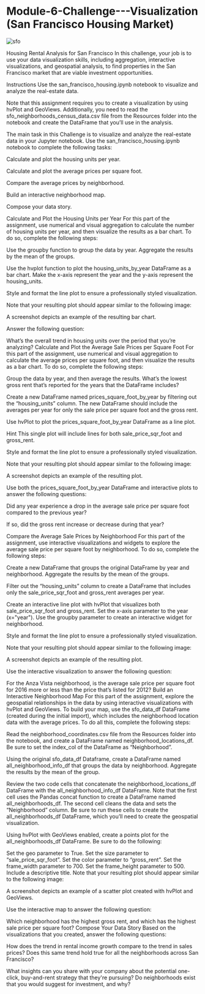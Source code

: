 # Module-6-Challenge---Visualization (San Francisco Housing Market)

![sfo](https://user-images.githubusercontent.com/108433370/184059851-af3e8286-8c27-4b71-9fbb-52d3cad2a636.jpg)

Housing Rental Analysis for San Francisco
In this challenge, your job is to use your data visualization skills, including aggregation, interactive visualizations, and geospatial analysis, to find properties in the San Francisco market that are viable investment opportunities.

Instructions
Use the san_francisco_housing.ipynb notebook to visualize and analyze the real-estate data.

Note that this assignment requires you to create a visualization by using hvPlot and GeoViews. Additionally, you need to read the sfo_neighborhoods_census_data.csv file from the Resources folder into the notebook and create the DataFrame that you’ll use in the analysis.

The main task in this Challenge is to visualize and analyze the real-estate data in your Jupyter notebook. Use the san_francisco_housing.ipynb notebook to complete the following tasks:

Calculate and plot the housing units per year.

Calculate and plot the average prices per square foot.

Compare the average prices by neighborhood.

Build an interactive neighborhood map.

Compose your data story.

Calculate and Plot the Housing Units per Year
For this part of the assignment, use numerical and visual aggregation to calculate the number of housing units per year, and then visualize the results as a bar chart. To do so, complete the following steps:

Use the groupby function to group the data by year. Aggregate the results by the mean of the groups.

Use the hvplot function to plot the housing_units_by_year DataFrame as a bar chart. Make the x-axis represent the year and the y-axis represent the housing_units.

Style and format the line plot to ensure a professionally styled visualization.

Note that your resulting plot should appear similar to the following image:

A screenshot depicts an example of the resulting bar chart.

Answer the following question:

What’s the overall trend in housing units over the period that you’re analyzing?
Calculate and Plot the Average Sale Prices per Square Foot
For this part of the assignment, use numerical and visual aggregation to calculate the average prices per square foot, and then visualize the results as a bar chart. To do so, complete the following steps:

Group the data by year, and then average the results. What’s the lowest gross rent that’s reported for the years that the DataFrame includes?

Create a new DataFrame named prices_square_foot_by_year by filtering out the “housing_units” column. The new DataFrame should include the averages per year for only the sale price per square foot and the gross rent.

Use hvPlot to plot the prices_square_foot_by_year DataFrame as a line plot.

Hint This single plot will include lines for both sale_price_sqr_foot and gross_rent.

Style and format the line plot to ensure a professionally styled visualization.

Note that your resulting plot should appear similar to the following image:

A screenshot depicts an example of the resulting plot.

Use both the prices_square_foot_by_year DataFrame and interactive plots to answer the following questions:

Did any year experience a drop in the average sale price per square foot compared to the previous year?

If so, did the gross rent increase or decrease during that year?

Compare the Average Sale Prices by Neighborhood
For this part of the assignment, use interactive visualizations and widgets to explore the average sale price per square foot by neighborhood. To do so, complete the following steps:

Create a new DataFrame that groups the original DataFrame by year and neighborhood. Aggregate the results by the mean of the groups.

Filter out the “housing_units” column to create a DataFrame that includes only the sale_price_sqr_foot and gross_rent averages per year.

Create an interactive line plot with hvPlot that visualizes both sale_price_sqr_foot and gross_rent. Set the x-axis parameter to the year (x="year"). Use the groupby parameter to create an interactive widget for neighborhood.

Style and format the line plot to ensure a professionally styled visualization.

Note that your resulting plot should appear similar to the following image:

A screenshot depicts an example of the resulting plot.

Use the interactive visualization to answer the following question:

For the Anza Vista neighborhood, is the average sale price per square foot for 2016 more or less than the price that’s listed for 2012?
Build an Interactive Neighborhood Map
For this part of the assignment, explore the geospatial relationships in the data by using interactive visualizations with hvPlot and GeoViews. To build your map, use the sfo_data_df DataFrame (created during the initial import), which includes the neighborhood location data with the average prices. To do all this, complete the following steps:

Read the neighborhood_coordinates.csv file from the Resources folder into the notebook, and create a DataFrame named neighborhood_locations_df. Be sure to set the index_col of the DataFrame as “Neighborhood”.

Using the original sfo_data_df Dataframe, create a DataFrame named all_neighborhood_info_df that groups the data by neighborhood. Aggregate the results by the mean of the group.

Review the two code cells that concatenate the neighborhood_locations_df DataFrame with the all_neighborhood_info_df DataFrame. Note that the first cell uses the Pandas concat function to create a DataFrame named all_neighborhoods_df. The second cell cleans the data and sets the “Neighborhood” column. Be sure to run these cells to create the all_neighborhoods_df DataFrame, which you’ll need to create the geospatial visualization.

Using hvPlot with GeoViews enabled, create a points plot for the all_neighborhoods_df DataFrame. Be sure to do the following:

Set the geo parameter to True.
Set the size parameter to “sale_price_sqr_foot”.
Set the color parameter to “gross_rent”.
Set the frame_width parameter to 700.
Set the frame_height parameter to 500.
Include a descriptive title.
Note that your resulting plot should appear similar to the following image:

A screenshot depicts an example of a scatter plot created with hvPlot and GeoViews.

Use the interactive map to answer the following question:

Which neighborhood has the highest gross rent, and which has the highest sale price per square foot?
Compose Your Data Story
Based on the visualizations that you created, answer the following questions:

How does the trend in rental income growth compare to the trend in sales prices? Does this same trend hold true for all the neighborhoods across San Francisco?

What insights can you share with your company about the potential one-click, buy-and-rent strategy that they're pursuing? Do neighborhoods exist that you would suggest for investment, and why?
